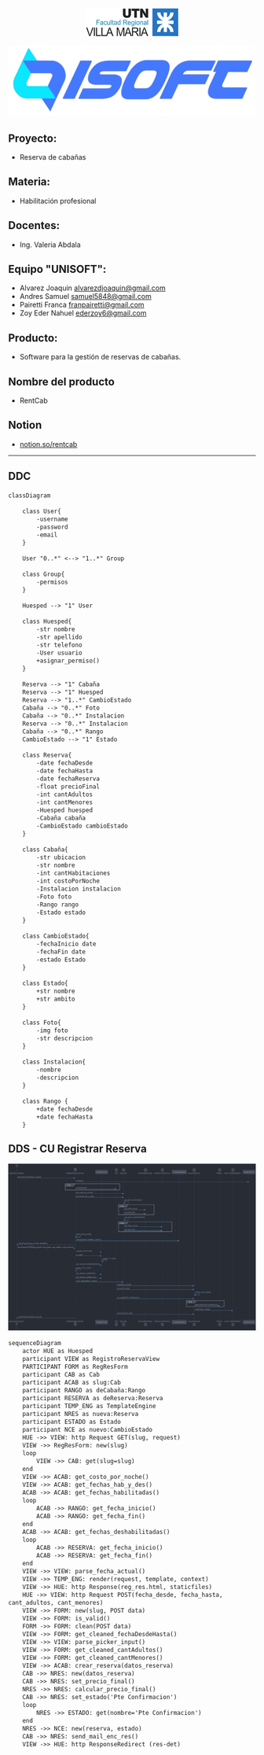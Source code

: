 <p align="center">
  <img src="./mdimages/2022-07-30-18-29-20.png"/>
</p>

![](./mdimages/logo2%20-%20copia.png)

## Proyecto: 
- Reserva de cabañas

## Materia: 
- Habilitación profesional

## Docentes:
- Ing. Valeria Abdala

## Equipo "UNISOFT":
-   Alvarez Joaquin                          alvarezdjoaquin@gmail.com 
-	Andres Samuel                            samuel5848@gmail.com 
-	Pairetti Franca                            franpairetti@gmail.com 
-	Zoy Eder Nahuel                         ederzoy6@gmail.com

## Producto: 
- Software para la gestión de reservas de cabañas.

## Nombre del producto
- RentCab

## Notion
- <a href="https://www.notion.so/26194ecc630d42e9b03eca7938eae158?v=0aea7ccf0db449918457444431d7a86c"> notion.so/rentcab </a>

<hr/>

## DDC

``` mermaid
classDiagram

    class User{
        -username
        -password
        -email
    }

    User "0..*" <--> "1..*" Group

    class Group{
        -permisos
    }

    Huesped --> "1" User

    class Huesped{
        -str nombre
        -str apellido
        -str telefono
        -User usuario
        +asignar_permiso()
    }

    Reserva --> "1" Cabaña
    Reserva --> "1" Huesped
    Reserva --> "1..*" CambioEstado 
    Cabaña --> "0..*" Foto
    Cabaña --> "0..*" Instalacion
    Reserva --> "0..*" Instalacion
    Cabaña --> "0..*" Rango
    CambioEstado --> "1" Estado

    class Reserva{
        -date fechaDesde
        -date fechaHasta
        -date fechaReserva
        -float precioFinal
        -int cantAdultos
        -int cantMenores
        -Huesped huesped
        -Cabaña cabaña
        -CambioEstado cambioEstado
    }

    class Cabaña{
        -str ubicacion
        -str nombre
        -int cantHabitaciones
        -int costoPorNoche
        -Instalacion instalacion
        -Foto foto
        -Rango rango
        -Estado estado
    }

    class CambioEstado{
        -fechaInicio date
        -fechaFin date
        -estado Estado
    }

    class Estado{
        +str nombre
        +str ambito
    }

    class Foto{
        -img foto
        -str descripcion
    }

    class Instalacion{
        -nombre
        -descripcion
    }

    class Rango {
        +date fechaDesde
        +date fechaHasta
    }

```

## DDS - CU Registrar Reserva

![](./uml/DDSs/CU_REG_RES.png)

``` mermaid
sequenceDiagram
    actor HUE as Huesped
    participant VIEW as RegistroReservaView
    PARTICIPANT FORM as RegResForm
    participant CAB as Cab
    participant ACAB as slug:Cab
    participant RANGO as deCabaña:Rango
    participant RESERVA as deReserva:Reserva
    participant TEMP_ENG as TemplateEngine
    participant NRES as nueva:Reserva
    participant ESTADO as Estado
    participant NCE as nuevo:CambioEstado
    HUE ->> VIEW: http Request GET(slug, request)
    VIEW ->> RegResForm: new(slug)
    loop 
        VIEW ->> CAB: get(slug=slug)
    end
    VIEW ->> ACAB: get_costo_por_noche()
    VIEW ->> ACAB: get_fechas_hab_y_des()
    ACAB ->> ACAB: get_fechas_habilitadas()
    loop
        ACAB ->> RANGO: get_fecha_inicio()
        ACAB ->> RANGO: get_fecha_fin()
    end
    ACAB ->> ACAB: get_fechas_deshabilitadas()
    loop
        ACAB ->> RESERVA: get_fecha_inicio()
        ACAB ->> RESERVA: get_fecha_fin()
    end
    VIEW ->> VIEW: parse_fecha_actual()
    VIEW ->> TEMP_ENG: render(request, template, context)
    VIEW ->> HUE: http Response(reg_res.html, staticfiles)
    HUE ->> VIEW: http Request POST(fecha_desde, fecha_hasta, cant_adultos, cant_menores)
    VIEW ->> FORM: new(slug, POST data)
    VIEW ->> FORM: is_valid()
    FORM ->> FORM: clean(POST data)
    VIEW ->> FORM: get_cleaned_fechaDesdeHasta()
    VIEW ->> VIEW: parse_picker_input()
    VIEW ->> FORM: get_cleaned_cantAdultos()
    VIEW ->> FORM: get_cleaned_cantMenores()
    VIEW ->> ACAB: crear_reserva(datos_reserva)
    CAB ->> NRES: new(datos_reserva)
    CAB ->> NRES: set_precio_final()
    NRES ->> NRES: calcular_precio_final()
    CAB ->> NRES: set_estado('Pte Confirmacion')
    loop
        NRES ->> ESTADO: get(nombre='Pte Confirmacion')
    end
    NRES ->> NCE: new(reserva, estado)
    CAB ->> NRES: send_mail_enc_res()
    VIEW ->> HUE: http ResponseRedirect (res-det)
```